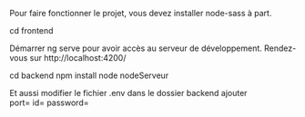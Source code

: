 Pour faire fonctionner le projet, vous devez installer node-sass à part.

cd frontend

Démarrer ng serve pour avoir accès au serveur de développement. Rendez-vous sur http://localhost:4200/

cd backend
npm install
node nodeServeur


Et aussi modifier le fichier .env dans le dossier backend 
ajouter  
port=
id=
password=
